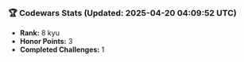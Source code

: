 ### 🏆 Codewars Stats (Updated: 2025-04-20 04:09:52 UTC)

- **Rank:** 8 kyu
- **Honor Points:** 3
- **Completed Challenges:** 1
